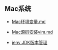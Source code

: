 ## Mac系统

- [Mac环境变量.md](docs/operating-system/mac/Mac环境变量.md)

- [Mac源码安装vim.md](docs/operating-system/mac/Mac源码安装vim.md)

- [jenv JDK版本管理](https://www.jianshu.com/p/1a147d5515f0)

